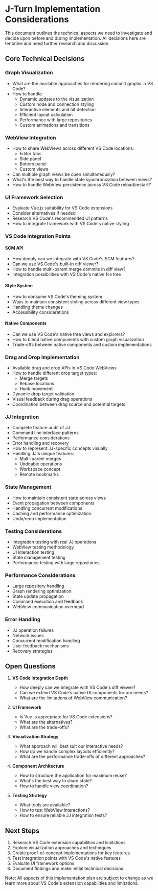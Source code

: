 # J-Turn Implementation Considerations

This document outlines the technical aspects we need to investigate and decide upon before and during implementation. All decisions here are tentative and need further research and discussion.

## Core Technical Decisions

### Graph Visualization
- What are the available approaches for rendering commit graphs in VS Code?
- How to handle:
  - Dynamic updates to the visualization
  - Custom node and connection styling
  - Interactive elements and hit detection
  - Efficient layout calculation
  - Performance with large repositories
  - Custom animations and transitions

### WebView Integration
- How to share WebViews across different VS Code locations:
  - Editor tabs
  - Side panel
  - Bottom panel
  - Custom views
- Can multiple graph views be open simultaneously?
- What's the best way to handle state synchronization between views?
- How to handle WebView persistence across VS Code reload/restart?

### UI Framework Selection
- Evaluate Vue.js suitability for VS Code extensions
- Consider alternatives if needed
- Research VS Code's recommended UI patterns
- How to integrate framework with VS Code's native styling

### VS Code Integration Points

#### SCM API
- How deeply can we integrate with VS Code's SCM features?
- Can we use VS Code's built-in diff viewer?
- How to handle multi-parent merge commits in diff view?
- Integration possibilities with VS Code's native file tree

#### Style System
- How to consume VS Code's theming system
- Ways to maintain consistent styling across different view types
- Handling theme changes
- Accessibility considerations

#### Native Components
- Can we use VS Code's native tree views and explorers?
- How to blend native components with custom graph visualization
- Trade-offs between native components and custom implementations

### Drag and Drop Implementation
- Available drag and drop APIs in VS Code WebViews
- How to handle different drop target types:
  - Merge targets
  - Rebase locations
  - Hunk movement
- Dynamic drop target validation
- Visual feedback during drag operations
- Coordination between drag source and potential targets

### JJ Integration
- Complete feature audit of JJ
- Command line interface patterns
- Performance considerations
- Error handling and recovery
- How to represent JJ-specific concepts visually
- Handling JJ's unique features:
  - Multi-parent merges
  - Undoable operations
  - Workspace concept
  - Remote bookmarks

### State Management
- How to maintain consistent state across views
- Event propagation between components
- Handling concurrent modifications
- Caching and performance optimization
- Undo/redo implementation

### Testing Considerations
- Integration testing with real JJ operations
- WebView testing methodology
- UI interaction testing
- State management testing
- Performance testing with large repositories

### Performance Considerations
- Large repository handling
- Graph rendering optimization
- State update propagation
- Command execution and feedback
- WebView communication overhead

### Error Handling
- JJ operation failures
- Network issues
- Concurrent modification handling
- User feedback mechanisms
- Recovery strategies

## Open Questions

1. **VS Code Integration Depth**
   - How deeply can we integrate with VS Code's diff viewer?
   - Can we extend VS Code's native UI components for our needs?
   - What are the limitations of WebView communication?

2. **UI Framework**
   - Is Vue.js appropriate for VS Code extensions?
   - What are the alternatives?
   - What are the trade-offs?

3. **Visualization Strategy**
   - What approach will best suit our interactive needs?
   - How do we handle complex layouts efficiently?
   - What are the performance trade-offs of different approaches?

4. **Component Architecture**
   - How to structure the application for maximum reuse?
   - What's the best way to share state?
   - How to handle view coordination?

5. **Testing Strategy**
   - What tools are available?
   - How to test WebView interactions?
   - How to ensure reliable JJ integration tests?

## Next Steps

1. Research VS Code extension capabilities and limitations
2. Explore visualization approaches and techniques
3. Create proof-of-concept implementations for key features
4. Test integration points with VS Code's native features
5. Evaluate UI framework options
6. Document findings and make initial technical decisions

Note: All aspects of this implementation plan are subject to change as we learn more about VS Code's extension capabilities and limitations.
